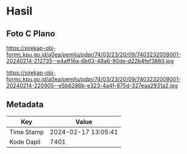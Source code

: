 # Hasil

## Foto C Plano

https://sirekap-obj-formc.kpu.go.id/a0ea/pemilu/pdpr/74/03/23/20/09/7403232009001-20240214-212735--e4aff16a-6b63-48a6-90de-d22b4fef3860.jpg

https://sirekap-obj-formc.kpu.go.id/a0ea/pemilu/pdpr/74/03/23/20/09/7403232009001-20240214-220905--e5b6286b-e323-4a4f-875d-327eaa2931a2.jpg


## Metadata

| Key        | Value               |
| ---------- | ------------------- |
| Time Stamp | 2024-02-17 13:05:41 |
| Kode Dapil | 7401                |



